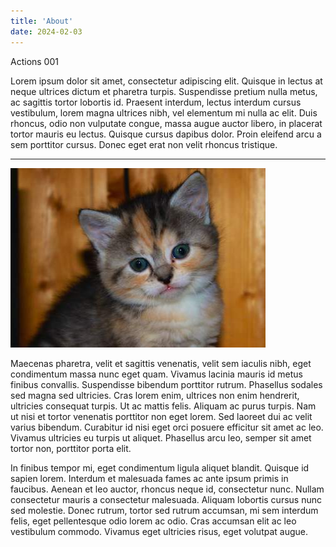 ```yaml
---
title: 'About'
date: 2024-02-03
---
```



Actions 001

Lorem ipsum dolor sit amet, consectetur adipiscing elit. Quisque in lectus at neque ultrices dictum et pharetra turpis. Suspendisse pretium nulla metus, ac sagittis tortor lobortis id. Praesent interdum, lectus interdum cursus vestibulum, lorem magna ultrices nibh, vel elementum mi nulla ac elit. Duis rhoncus, odio non vulputate congue, massa augue auctor libero, in placerat tortor mauris eu lectus. Quisque cursus dapibus dolor. Proin eleifend arcu a sem porttitor cursus. Donec eget erat non velit rhoncus tristique.

***

![Kitty Kitty](/assets/images/01.jpeg "Kitty You!")

Maecenas pharetra, velit et sagittis venenatis, velit sem iaculis nibh, eget condimentum massa nunc eget quam. Vivamus lacinia mauris id metus finibus convallis. Suspendisse bibendum porttitor rutrum. Phasellus sodales sed magna sed ultricies. Cras lorem enim, ultrices non enim hendrerit, ultricies consequat turpis. Ut ac mattis felis. Aliquam ac purus turpis. Nam ut nisi et tortor venenatis porttitor non eget lorem. Sed laoreet dui ac velit varius bibendum. Curabitur id nisi eget orci posuere efficitur sit amet ac leo. Vivamus ultricies eu turpis ut aliquet. Phasellus arcu leo, semper sit amet tortor non, porttitor porta elit.

In finibus tempor mi, eget condimentum ligula aliquet blandit. Quisque id sapien lorem. Interdum et malesuada fames ac ante ipsum primis in faucibus. Aenean et leo auctor, rhoncus neque id, consectetur nunc. Nullam consectetur mauris a consectetur malesuada. Aliquam lobortis cursus nunc sed molestie. Donec rutrum, tortor sed rutrum accumsan, mi sem interdum felis, eget pellentesque odio lorem ac odio. Cras accumsan elit ac leo vestibulum commodo. Vivamus eget ultricies risus, eget volutpat augue.